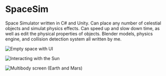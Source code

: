 # SpaceSim
Space Simulator written in C# and Unity. Can place any number of celestial objects and simulat physics effects. Can speed up and slow down time, as well as edit the physical properties of objects. Blender models, physics engine, and collision detection system all written by me.

![Empty space with UI]([https://github.com/brcolli/SpaceSim/SpaceSim/SpaceSim%20Image%201.PNG](https://github.com/brcolli/SpaceSim/blob/master/SpaceSim/SpaceSim%20Image%201.PNG))

![Interacting with the Sun](https://github.com/brcolli/SpaceSim/SpaceSim/SpaceSim%20Image%202.PNG)

![Multibody screen (Earth and Mars)](https://github.com/brcolli/SpaceSim/SpaceSim/SpaceSim%20Image%203.PNG)
